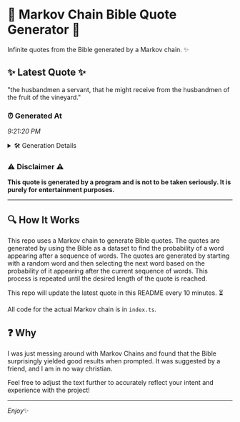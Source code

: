 # 📖 Markov Chain Bible Quote Generator 📖

Infinite quotes from the Bible generated by a Markov chain. ✨

## ✨ Latest Quote ✨
"the husbandmen a servant, that he might receive from the husbandmen of the fruit of the vineyard."

### ⏰ Generated At
*9:21:20 PM*

<details>
    <summary>🛠️ Generation Details</summary>
    <p>
        <strong>🌱 Seed:</strong> the<br>
        <strong>🔄 Iterations:</strong> 16<br>
        <strong>📜 Context History:</strong><br>[ the ]: husbandmen<br>[ the, husbandmen ]: a<br>[ the, husbandmen, a ]: servant,<br>[ the, husbandmen, a, servant, ]: that<br>[ the, husbandmen, a, servant,, that ]: he<br>[ the, husbandmen, a, servant,, that, he ]: might<br>[ husbandmen, a, servant,, that, he, might ]: receive<br>[ a, servant,, that, he, might, receive ]: from<br>[ servant,, that, he, might, receive, from ]: the<br>[ that, he, might, receive, from, the ]: husbandmen<br>[ he, might, receive, from, the, husbandmen ]: of<br>[ might, receive, from, the, husbandmen, of ]: the<br>[ receive, from, the, husbandmen, of, the ]: fruit<br>[ from, the, husbandmen, of, the, fruit ]: of<br>[ the, husbandmen, of, the, fruit, of ]: the<br>[ husbandmen, of, the, fruit, of, the ]: vineyard.<br>
    </p>
</details>

### ⚠️ Disclaimer ⚠️
**This quote is generated by a program and is not to be taken seriously. It is purely for entertainment purposes.**

---

## 🔍 How It Works

This repo uses a Markov chain to generate Bible quotes. The quotes are generated by using the Bible as a dataset to find the probability of a word appearing after a sequence of words. The quotes are generated by starting with a random word and then selecting the next word based on the probability of it appearing after the current sequence of words. This process is repeated until the desired length of the quote is reached.

This repo will update the latest quote in this README every 10 minutes. ⏳

All code for the actual Markov chain is in `index.ts`.

## ❓ Why

I was just messing around with Markov Chains and found that the Bible surprisingly yielded good results when prompted. 
It was suggested by a friend, and I am in no way christian.

Feel free to adjust the text further to accurately reflect your intent and experience with the project!

---

*Enjoy*✨

